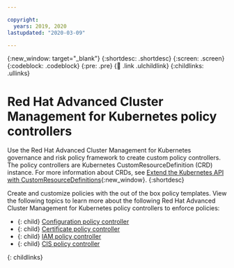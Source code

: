 ```yaml
---

copyright:
  years: 2019, 2020
lastupdated: "2020-03-09"

---
```


{:new_window: target="_blank"}
{:shortdesc: .shortdesc}
{:screen: .screen}
{:codeblock: .codeblock}
{:pre: .pre}
{:child: .link .ulchildlink}
{:childlinks: .ullinks}

# Red Hat Advanced Cluster Management for Kubernetes policy controllers

Use the Red Hat Advanced Cluster Management for Kubernetes governance and risk policy framework to create custom policy controllers. The policy controllers are Kubernetes CustomResourceDefinition (CRD) instance. For more information about CRDs, see [Extend the Kubernetes API with CustomResourceDefinitions](https://kubernetes.io/docs/tasks/access-kubernetes-api/custom-resources/custom-resource-definitions/){:new_window}.
{:shortdesc}

Create and customize policies with the out of the box policy templates. View the following topics to learn more about the following Red Hat Advanced Cluster Management for Kubernetes policy controllers to enforce policies:

- {: child} [Configuration policy controller](../manage_policies/config_policy_ctrl.md)
- {: child} [Certificate policy controller](../manage_policies/cert_policy_ctrl.md)
- {: child} [IAM policy controller](../../mcm/compliance/iam_policy_ctrl.md)
- {: child} [CIS policy controller](../../mcm/compliance/cis_policy_ctrl.md)

{: childlinks}
